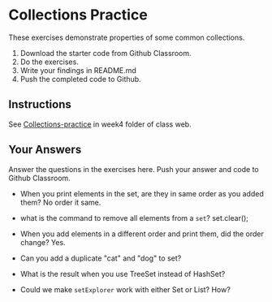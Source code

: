 # Collections Practice

These exercises demonstrate properties of some common collections.

1. Download the starter code from Github Classroom.
2. Do the exercises.
3. Write your findings in README.md
4. Push the completed code to Github.

## Instructions

See [Collections-practice](https://skeoop.github.io/week4/Collections-practice) in week4 folder of class web.

## Your Answers

Answer the questions in the exercises here. Push your answer and code to Github Classroom.

* When you print elements in the set, are they in same order as you added them?
	No order it same.

* what is the command to remove all elements from a `set`?
	set.clear();

* When you add elements in a different order and print them, did the order change?
	Yes.

* Can you add a duplicate "cat" and "dog" to set?
	
* What is the result when you use TreeSet instead of HashSet?

* Could we make `setExplorer` work with either Set or List?  How?
